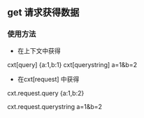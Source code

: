 ##  get  请求获得数据

###  使用方法  

+  在上下文中获得 
 
 cxt[query]  {a:1,b:1}
 cxt[querystring] a=1&b=2

+ 在cxt[request] 中获得 

cxt.request.query {a:1,b:2}

cxt.request.querystring a=1&b=2